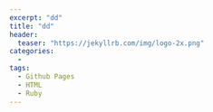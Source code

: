 ```yaml
---
excerpt: "dd"
title: "dd"
header:
  teaser: "https://jekyllrb.com/img/logo-2x.png"
categories:
  - 
tags:
  - Github Pages
  - HTML
  - Ruby
---
```


